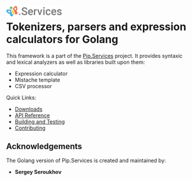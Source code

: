 # <img src="https://github.com/pip-services/pip-services/raw/master/design/Logo.png" alt="Pip.Services Logo" style="max-width:30%"> <br/> Tokenizers, parsers and expression calculators for Golang

This framework is a part of the [Pip.Services](https://github.com/pip-services/pip-services) project.
It provides syntaxic and lexical analyzers as well as libraries built upon them:
- Expression calculator
- Mistache template
- CSV processor

Quick Links:

* [Downloads](https://github.com/pip-services3-go/pip-services3-expressions-go/blob/master/docs/Downloads.md)
* [API Reference](https://pip-services3-node.github.io/pip-services3-expressions-go/globals.html)
* [Building and Testing](https://github.com/pip-services3-go/pip-services3-expressions-go/blob/master/docs/Development.md)
* [Contributing](https://github.com/pip-services3-go/pip-services3-expressions-go/blob/master/docs/Development.md#contrib)

## Acknowledgements

The Golang version of Pip.Services is created and maintained by:
- **Sergey Seroukhov**
